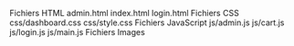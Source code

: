 Fichiers HTML
admin.html
index.html
login.html
Fichiers CSS
css/dashboard.css
css/style.css
Fichiers JavaScript
js/admin.js
js/cart.js
js/login.js
js/main.js
Fichiers Images
